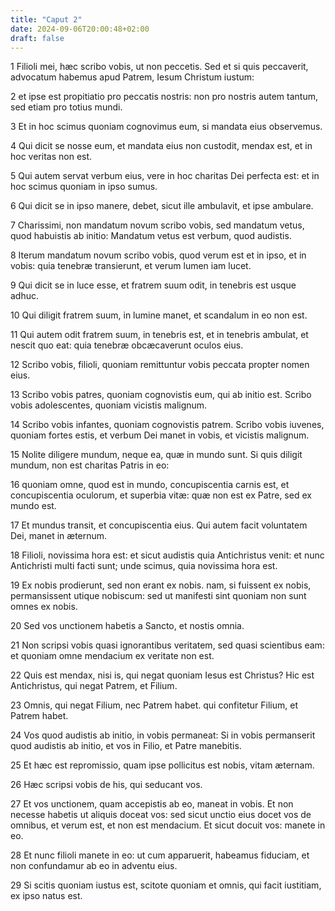 ```yaml
---
title: "Caput 2"
date: 2024-09-06T20:00:48+02:00
draft: false
---
```



1 Filioli mei, hæc scribo vobis, ut non peccetis. Sed et si quis peccaverit, advocatum habemus apud Patrem, Iesum Christum iustum:

2 et ipse est propitiatio pro peccatis nostris: non pro nostris autem tantum, sed etiam pro totius mundi.

3 Et in hoc scimus quoniam cognovimus eum, si mandata eius observemus.

4 Qui dicit se nosse eum, et mandata eius non custodit, mendax est, et in hoc veritas non est.

5 Qui autem servat verbum eius, vere in hoc charitas Dei perfecta est: et in hoc scimus quoniam in ipso sumus.

6 Qui dicit se in ipso manere, debet, sicut ille ambulavit, et ipse ambulare.

7 Charissimi, non mandatum novum scribo vobis, sed mandatum vetus, quod habuistis ab initio: Mandatum vetus est verbum, quod audistis.

8 Iterum mandatum novum scribo vobis, quod verum est et in ipso, et in vobis: quia tenebræ transierunt, et verum lumen iam lucet.

9 Qui dicit se in luce esse, et fratrem suum odit, in tenebris est usque adhuc.

10 Qui diligit fratrem suum, in lumine manet, et scandalum in eo non est.

11 Qui autem odit fratrem suum, in tenebris est, et in tenebris ambulat, et nescit quo eat: quia tenebræ obcæcaverunt oculos eius.

12 Scribo vobis, filioli, quoniam remittuntur vobis peccata propter nomen eius.

13 Scribo vobis patres, quoniam cognovistis eum, qui ab initio est. Scribo vobis adolescentes, quoniam vicistis malignum.

14 Scribo vobis infantes, quoniam cognovistis patrem. Scribo vobis iuvenes, quoniam fortes estis, et verbum Dei manet in vobis, et vicistis malignum.

15 Nolite diligere mundum, neque ea, quæ in mundo sunt. Si quis diligit mundum, non est charitas Patris in eo:

16 quoniam omne, quod est in mundo, concupiscentia carnis est, et concupiscentia oculorum, et superbia vitæ: quæ non est ex Patre, sed ex mundo est.

17 Et mundus transit, et concupiscentia eius. Qui autem facit voluntatem Dei, manet in æternum.

18 Filioli, novissima hora est: et sicut audistis quia Antichristus venit: et nunc Antichristi multi facti sunt; unde scimus, quia novissima hora est.

19 Ex nobis prodierunt, sed non erant ex nobis. nam, si fuissent ex nobis, permansissent utique nobiscum: sed ut manifesti sint quoniam non sunt omnes ex nobis.

20 Sed vos unctionem habetis a Sancto, et nostis omnia.

21 Non scripsi vobis quasi ignorantibus veritatem, sed quasi scientibus eam: et quoniam omne mendacium ex veritate non est.

22 Quis est mendax, nisi is, qui negat quoniam Iesus est Christus? Hic est Antichristus, qui negat Patrem, et Filium.

23 Omnis, qui negat Filium, nec Patrem habet. qui confitetur Filium, et Patrem habet.

24 Vos quod audistis ab initio, in vobis permaneat: Si in vobis permanserit quod audistis ab initio, et vos in Filio, et Patre manebitis.

25 Et hæc est repromissio, quam ipse pollicitus est nobis, vitam æternam.

26 Hæc scripsi vobis de his, qui seducant vos.

27 Et vos unctionem, quam accepistis ab eo, maneat in vobis. Et non necesse habetis ut aliquis doceat vos: sed sicut unctio eius docet vos de omnibus, et verum est, et non est mendacium. Et sicut docuit vos: manete in eo.

28 Et nunc filioli manete in eo: ut cum apparuerit, habeamus fiduciam, et non confundamur ab eo in adventu eius.

29 Si scitis quoniam iustus est, scitote quoniam et omnis, qui facit iustitiam, ex ipso natus est.


